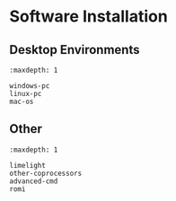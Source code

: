 # Software Installation

## Desktop Environments

```{toctree}
:maxdepth: 1

windows-pc
linux-pc
mac-os
```

## Other

```{toctree}
:maxdepth: 1

limelight
other-coprocessors
advanced-cmd
romi
```
